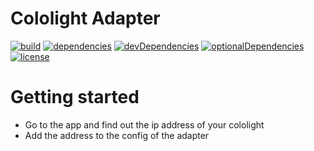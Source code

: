 # Cololight Adapter

[![build](https://github.com/tim-hellhake/cololight-adapter/workflows/Build/badge.svg)](https://github.com/tim-hellhake/cololight-adapter/actions?query=workflow:Build)
[![dependencies](https://david-dm.org/tim-hellhake/cololight-adapter.svg)](https://david-dm.org/tim-hellhake/cololight-adapter)
[![devDependencies](https://david-dm.org/tim-hellhake/cololight-adapter/dev-status.svg)](https://david-dm.org/tim-hellhake/cololight-adapter?type=dev)
[![optionalDependencies](https://david-dm.org/tim-hellhake/cololight-adapter/optional-status.svg)](https://david-dm.org/tim-hellhake/cololight-adapter?type=optional)
[![license](https://img.shields.io/badge/license-MPL--2.0-blue.svg)](LICENSE)

# Getting started
* Go to the app and find out the ip address of your cololight
* Add the address to the config of the adapter
